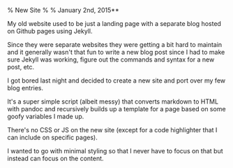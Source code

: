 % New Site
%
% January 2nd, 2015**

My old website used to be just a landing page with a separate blog hosted on Github pages using Jekyll.

Since they were separate websites they were getting a bit hard to maintain and it generally wasn't that fun to write a new blog post since I had to make sure Jekyll was working, figure out the commands and syntax for a new post, etc.

I got bored last night and decided to create a new site and port over my few blog entries.

It's a super simple script (albeit messy) that converts markdown to HTML with pandoc and recursively builds up a template for a page based on some goofy variables I made up.

There's no CSS or JS on the new site (except for a code highlighter that I can include on specific pages).

I wanted to go with minimal styling so that I never have to focus on that but instead can focus on the content.
